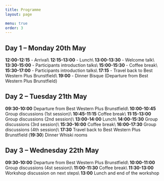```yaml
---
title: Programme
layout: page

menu: true
order: 3
---
```


## Day 1 – Monday 20th May

**12:00-12:15** - Arrival\\
**12:15-13:00** - Lunch\\
**13:00-13:30** - Welcome talk\\
**13:30-15:00** - Participants introduction talks\\
**15:00-15:30** - Coffee break\\
**15:30-17:00** - Participants introduction talks\\
**17:15** - Travel back to Best Western Plus Brunstfield\\
**19:00** - Dinner Bisque (Departure from Best Western Plus Brunstfield)

## Day 2 – Tuesday 21th May

**09:30-10:00** Departure from Best Western Plus Brunstfield\\
**10:00-10:45** Group discussions (1st session)\\
**10:45-11:15** Coffee break\\
**11:15-13:00** Group discussions (2nd session)\\
**13:00-14:00** Lunch\\
**14:00-15:30** Group discussions (3rd session)\\
**15:30-16:00** Coffee break\\
**16:00-17:30** Group discussions (4th session)\\
**17:30**       Travel back to Best Western Plus Brunstfield
(**19:30**)		Dinner Whiski rooms

## Day 3 – Wednesday 22th May

**09:30-10:00** Departure from Best Western Plus Brunstfield\\
**10:00-11:00** Group discussions (4st session)\\
**11:00-11:30** Coffee break\\
**11:30-13:00** Workshop discussion on next steps\\
**13:00**       Lunch and end of the workshop

